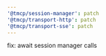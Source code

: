 ```yaml
---
'@tmcp/session-manager': patch
'@tmcp/transport-http': patch
'@tmcp/transport-sse': patch
---
```


fix: await session manager calls
